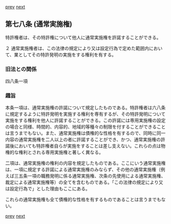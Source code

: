 [prev](/specific/markdowns/特許法/103_Mp-Ch_4-Se_1-At_77.md)
[next](/specific/markdowns/特許法/105_Mp-Ch_4-Se_1-At_79.md)
## 第七八条 (通常実施権)
特許権者は、その特許権について他人に通常実施権を許諾することができる。

２ 通常実施権者は、この法律の規定により又は設定行為で定めた範囲内において、業としてその特許発明の実施をする権利を有する。


### 旧法との関係
四八条一項

### 趣旨
本条一項は、通常実施権の許諾について規定したものである。特許権者は六八条に規定するように特許発明を実施する権利を専有するが、その特許発明について実施をする権利を他人に許諾することができる。この許諾には専用実施権の設定の場合と同様、時間的、内容的、地域的等種々の制限を付することができることは言うまでもない。また、通常実施権は債権的な性格を有するので、同時に同一内容の通常実施権を二人以上の者に許諾することができ、かつ、通常実施権の許諾後においても特許権者自らが実施をすることは差し支えない。これらの点は物権的な権利とされる専用実施権と著しく異なる。

二項は、通常実施権の権利の内容を規定したものである。ここにいう通常実施権は、一項に規定する許諾による通常実施権のみならず、その他の通常実施権（例えば三五条一項の職務発明に係る通常実施権、次条の先使用による通常実施権、裁定による通常実施権等）の全てを含むものである。「この法律の規定により又は設定行為で」とした理由もここにある。

これらの通常実施権も全て債権的な性格を有するものであることは言うまでもない。


[prev](/specific/markdowns/特許法/103_Mp-Ch_4-Se_1-At_77.md)
[next](/specific/markdowns/特許法/105_Mp-Ch_4-Se_1-At_79.md)